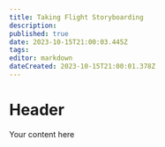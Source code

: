 ```yaml
---
title: Taking Flight Storyboarding
description: 
published: true
date: 2023-10-15T21:00:03.445Z
tags: 
editor: markdown
dateCreated: 2023-10-15T21:00:01.378Z
---
```


# Header
Your content here